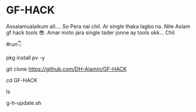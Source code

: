 # GF-HACK
Assalamualaikum all.... So Pera nai chil. Ar single thaka lagbo na. Nite Aslam gf hack tools 😎. Amar moto jara single tader jonne ay tools okk... Chil

#run👇

pkg install pv -y

git clone https://github.com/DH-Alamin/GF-HACK

cd GF-HACK

ls

g-h-update.sh
